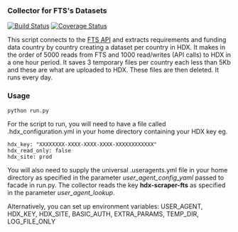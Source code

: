 ### Collector for FTS's Datasets
[![Build Status](https://travis-ci.org/OCHA-DAP/hdx-scraper-fts.svg?branch=master&ts=1)](https://travis-ci.org/OCHA-DAP/hdx-scraper-fts) [![Coverage Status](https://coveralls.io/repos/github/OCHA-DAP/hdx-scraper-fts/badge.svg?branch=master&ts=1)](https://coveralls.io/github/OCHA-DAP/hdx-scraper-fts?branch=master)

This script connects to the [FTS API](https://api.hpc.tools/docs/v1/) and extracts requirements and funding data country by country creating a dataset per country in HDX. It makes in the order of 5000 reads from FTS and 1000 read/writes (API calls) to HDX in a one hour period. It saves 3 temporary files per country each less than 5Kb and these are what are uploaded to HDX. These files are then deleted. It runs every day. 


### Usage

    python run.py

For the script to run, you will need to have a file called .hdx_configuration.yml in your home directory containing your HDX key eg.

    hdx_key: "XXXXXXXX-XXXX-XXXX-XXXX-XXXXXXXXXXXX"
    hdx_read_only: false
    hdx_site: prod
    
 You will also need to supply the universal .useragents.yml file in your home directory as specified in the parameter *user_agent_config_yaml* passed to facade in run.py. The collector reads the key **hdx-scraper-fts** as specified in the parameter *user_agent_lookup*.
 
 Alternatively, you can set up environment variables: USER_AGENT, HDX_KEY, HDX_SITE, BASIC_AUTH, EXTRA_PARAMS, TEMP_DIR, LOG_FILE_ONLY